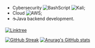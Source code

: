 -    Cybersecurity ![BashScript](https://img.shields.io/badge/bash%20script-0101?style=flat&logo=gnubash&logoColor=%23FFFFFF&labelColor=%23000000) ![Kali](https://img.shields.io/badge/Kali-268BEE?style=for-the-badge&logo=kalilinux&logoColor=white);
-    Cloud ![AWS](https://img.shields.io/badge/AWS-000.svg?style=for-the-badge&logo=amazon-aws&logoColor=white);
-    ☕Java backend development.


[![Linktree](https://img.shields.io/badge/linktree-39E09B?style=for-the-badge&logo=linktree&logoColor=white)](https://linktree.com/@jxppx)

[![GitHub Streak](https://streak-stats.demolab.com/?user=jeppa1&theme=bear&background=000&border=30A3DC&dates=FFF)](https://git.io/streak-stats)
[![Anurag's GitHub stats](https://github-readme-stats.vercel.app/api?username=jeppa1&show_icons=true&theme=transparent)](https://github.com/anuraghazra/github-readme-stats)




<!---
vença!!!
--->
